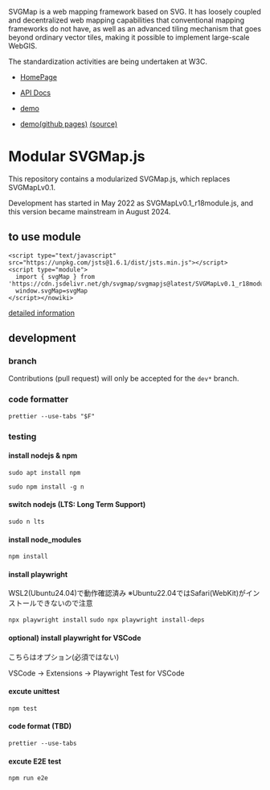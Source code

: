 SVGMap is a web mapping framework based on SVG. It has loosely coupled and decentralized web mapping capabilities that conventional mapping frameworks do not have, as well as an advanced tiling mechanism that goes beyond ordinary vector tiles, making it possible to implement large-scale WebGIS.

The standardization activities are being undertaken at W3C.

* [HomePage](https://svgmap.org/)

* [API Docs](https://www.svgmap.org/wiki/index.php?title=%E8%A7%A3%E8%AA%AC%E6%9B%B8)

* [demo](https://svgmap.org/devinfo/devkddi/lvl0.1/demos/demo0.html)
* [demo(github pages)](https://svgmap.github.io/svgMapDemo/) [(source)](https://github.com/svgmap/svgMapDemo)

# Modular SVGMap.js

This repository contains a modularized SVGMap.js, which replaces SVGMapLv0.1.

Development has started in May 2022 as SVGMapLv0.1_r18module.js, and this version became mainstream in August 2024.


## to use module

```
<script type="text/javascript" src="https://unpkg.com/jsts@1.6.1/dist/jsts.min.js"></script>
<script type="module">
  import { svgMap } from 'https://cdn.jsdelivr.net/gh/svgmap/svgmapjs@latest/SVGMapLv0.1_r18module.js';
  window.svgMap=svgMap
</script></nowiki>
```

[detailed information](https://www.svgmap.org/wiki/index.php?title=%E8%A7%A3%E8%AA%AC%E6%9B%B8#rev18_.28ECMA_Script_Module.E7.89.88.29.E3.81.AE.E4.BE.8B)


## development

### branch
Contributions (pull request) will only be accepted for the `dev*` branch.

### code formatter
```prettier --use-tabs "$F"```

### testing

#### install nodejs & npm

```sudo apt install npm```

```sudo npm install -g n```

#### switch nodejs (LTS: Long Term Support)

```sudo n lts```

#### install node_modules

```npm install```

#### install playwright

WSL2(Ubuntu24.04)で動作確認済み
※Ubuntu22.04ではSafari(WebKit)がインストールできないので注意

```npx playwright install```
```sudo npx playwright install-deps```

#### optional) install playwright for VSCode

こちらはオプション(必須ではない)

VSCode -> Extensions -> Playwright Test for VSCode

#### excute unittest

```npm test```

#### code format (TBD)
```prettier --use-tabs``` 

#### excute E2E test

```npm run e2e```
